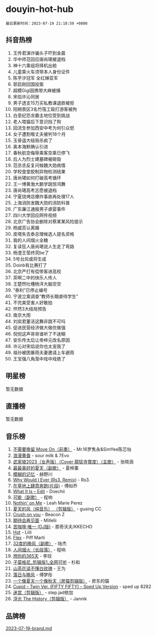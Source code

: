 # douyin-hot-hub

`最后更新时间：2023-07-19 21:18:59 +0800`

## 抖音热榜

1. 王传君演诈骗头子吓到金晨
1. 华中师范回应唐尚珺被退档
1. 神十六乘组将择机出舱
1. 儿童乘火车须带本人身份证件
1. 陈芋汐冠军 全红婵亚军
1. 郭启刚回国投案
1. 超模Gigi因携带大麻被捕
1. 宋焰许沁同居
1. 男子透支15万买私教课退款被拒
1. 阳朔景区3名竹筏工殴打游客被拘
1. 白垩纪恐龙霸主地位受到挑战
1. 老人喂猫后下意识挡了狗
1. 回流生参加西安中考为何引众怒
1. 女子遭割喉丈夫被判18个月
1. 玉骨遥大结局杀疯了
1. 奥本海默确认引进
1. 春秋航空侮辱乘客空乘已停飞
1. 后人为烈士建墓碑被砸毁
1. 范丞丞反复问候魏大勋病情
1. 学校食堂胶制异物检测结果
1. 唐尚珺如何打破高考循环
1. 王一博黄渤大鹏学跳惊鸿舞
1. 唐尚珺高考志愿被退档
1. 宁夏烧烤店爆炸事故再处理17人
1. 上海消防发魏大勋的消防科普
1. 广东廉江通报男子虐婴事件
1. 四川大学回应网传视频
1. 北京广告协会删除对蔡某某风险提示
1. 杨威否认离婚
1. 皮塔失去泰总理候选人提名资格
1. 我的人间烟火全糖
1. 复读狂人唐尚珺说人生走了弯路
1. 杨澄王莹终究be了
1. 5号台风或将生成
1. Doinb有比赛打了
1. 北京严打有偿带客进高校
1. 茶啊二中的快乐人传人
1. 王楚然吐槽杨洋大脑空空
1. “泰利”已停止编号
1. 宁波立案调查“教师长期虐待学生”
1. 不完美受害人好敢拍
1. 怦然3大结局预告
1. 南京大雨
1. 刘奕君董洁这舞非跳不可吗
1. 促进民营经济做大做优做强
1. 倪倪这声哥哥谁听了不迷糊
1. 安乐传太后让帝梓元改名原因
1. 许沁对宋焰说你也太宠我了
1. 祖孙被困暴雨夫妻邀请上车避雨
1. 王宝强八角笼中戏中戏绝了

## 明星榜

暂无数据

## 直播榜

暂无数据

## 音乐榜

1. [不需要挽留 Move On（前奏）](https://sf3-cdn-tos.douyinstatic.com/obj/tos-cn-ve-2774/ooCBhgCCkF4nExzQL9WZSUbitfA8IsDkgQIYhe) - Mr.16罗隽永&SimYee陈芯怡
1. [浪漫黄昏](https://sf3-cdn-tos.douyinstatic.com/obj/tos-cn-ve-2774/a2e4e0b8cf8b4cc0a6bfed7cd21bd5a0) - sour milk & 7Evo
1. [武家坡2023（女声版）（Cover 龍猛寺寬度）（主歌）](https://sf3-cdn-tos.douyinstatic.com/obj/tos-cn-ve-2774/oEIACj0tGBoytgZUwEUCP8DAIgnZfwGIfb9xjD) - 张晓涵
1. [最最美好的夏天（副歌）](https://sf3-cdn-tos.douyinstatic.com/obj/tos-cn-ve-2774/o4FMghDLZkPIkCutdrsXlbTHcaZztBfeCp9AFS) - 夏梓薰
1. [模糊的记忆](https://sf3-cdn-tos.douyinstatic.com/obj/tos-cn-ve-2774/ocrRNOQnkB1MNO9eD1sd3CIytBehbIbglZUFAT) - 赫野川
1. [Why Would I Ever (Rs3. Remix)](https://sf3-cdn-tos.douyinstatic.com/obj/tos-cn-ve-2774/oQNX0xZhO8IXeCRjCJQUZzkfQNLi2ItDAzEBgz) - Rs3.
1. [在草地上肆意奔跑(片段)](https://sf3-cdn-tos.douyinstatic.com/obj/tos-cn-ve-2774/8831d494742f45dabdfa8adb8b817259) - 傅如乔
1. [What It Is – Edit](https://sf6-cdn-tos.douyinstatic.com/obj/tos-cn-ve-2774/o0mszhwrI3yCyGWBMAaQUof2lTzIXANSLrBh4L) - Doechii
1. [可能（副歌）](https://sf6-cdn-tos.douyinstatic.com/obj/tos-cn-ve-2774/cde1731888894259b333569393c2fb51) - 程响
1. [Nothin' on Me](https://sf6-cdn-tos.douyinstatic.com/obj/tos-cn-ve-2774/4db3d954346848aaa9ec9709bb1eace1) - Leah Marie Perez
1. [夏天的风（纯音乐） （剪辑版）](https://sf6-cdn-tos.douyinstatic.com/obj/tos-cn-ve-2774/oUzLjBZZFQAoNRmGokEeD5zfQCObp6UeFAnTa6) - gusing CC
1. [Crush on you](https://sf6-cdn-tos.douyinstatic.com/obj/tos-cn-ve-2774/b23c3d5786714e90898fb2a43fb44ff7) - Beacon Z
1. [期待会再见面](https://sf6-cdn-tos.douyinstatic.com/obj/tos-cn-ve-2774/oILtyb5PbgnZnnFogRIDCNBDmAzeQk8BjThRfX) - Millelii
1. [苦咖啡·唯一 (DJ版)](https://sf6-cdn-tos.douyinstatic.com/obj/tos-cn-ve-2774/oohZWXUzNXlh9bzpBgNUfJCQHGILwWgDBaejQt) - 那奇沃夫/KKECHO
1. [Hot](https://sf3-cdn-tos.douyinstatic.com/obj/tos-cn-ve-2774/a63be641febf4335a8996c8a877dee1c) - Liili
1. [Flex](https://sf6-cdn-tos.douyinstatic.com/obj/tos-cn-ve-2774/fdd81ae057724bbe9f599a36af513da8) - Piff Marti
1. [32度的晚风（副歌）](https://sf6-cdn-tos.douyinstatic.com/obj/tos-cn-ve-2774/o8mEd4CARee2Lv5ReRW2KyIyZ9Q1YojfPZyXHA) - 陆杰
1. [人间烟火（长段落）](https://sf6-cdn-tos.douyinstatic.com/obj/tos-cn-ve-2774/eeb7f9f284d74db097f8341ace44bfa2) - 程响
1. [想你的365天](https://sf6-cdn-tos.douyinstatic.com/obj/tos-cn-ve-2774/f9f7574abe01480a95d11e74817984b4) - 李玟
1. [子莫格尼_剪辑版1_全网可听](https://sf3-cdn-tos.douyinstatic.com/obj/tos-cn-ve-2774/okgjBiZZDqmeFfACngDQ48okZJ9knBMDtbwo8Q) - 杉和
1. [山茶花读不懂白玫瑰](https://sf6-cdn-tos.douyinstatic.com/obj/tos-cn-ve-2774/osfn8B7DktrRHEPJgPCfDbw7QDQEkwC16BxZg9) - 王为
1. [落日与晚风](https://sf3-cdn-tos.douyinstatic.com/obj/tos-cn-ve-2774/oIGWNBzwrUqAmfsCxckzkGhWQIaAAUgU19HChy) - 傅梦彤
1. [一个像夏天一个像秋天（房猫剪辑版）](https://sf3-cdn-tos.douyinstatic.com/obj/tos-cn-ve-2774/a5a649d88ef0437b918efc8be7005a59) - 房东的猫
1. [Cupid – Twin Ver. (FIFTY FIFTY) – Sped Up Version](https://sf6-cdn-tos.douyinstatic.com/obj/tos-cn-ve-2774/oMonQQ6t8nCfUnw44y8XBZkJytCgEBtWYebB2D) - sped up 8282
1. [迷宫（剪辑版）](https://sf3-cdn-tos.douyinstatic.com/obj/tos-cn-ve-2774/oUkKabRnnDiI8GjaQrDHYQh0VCgQB0AA4ezefF) - step.jad依加
1. [浮光 The History（剪辑版）](https://sf3-cdn-tos.douyinstatic.com/obj/tos-cn-ve-2774/oIkABGgUD0nCgDneOBBKSj79UBoAZtQjIi3fbl) - Jannik

## 品牌榜

[2023-07-19-brand.md](2023-07-19-brand.md)

